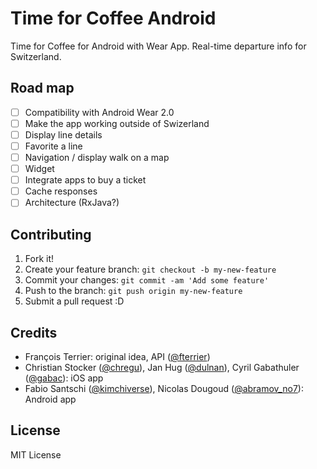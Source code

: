 # Time for Coffee Android

Time for Coffee for Android with Wear App. Real-time departure info for Switzerland.

## Road map

- [ ] Compatibility with Android Wear 2.0
- [ ] Make the app working outside of Swizerland
- [ ] Display line details
- [ ] Favorite a line
- [ ] Navigation / display walk on a map
- [ ] Widget
- [ ] Integrate apps to buy a ticket
- [ ] Cache responses
- [ ] Architecture (RxJava?)

## Contributing

1. Fork it!
2. Create your feature branch: `git checkout -b my-new-feature`
3. Commit your changes: `git commit -am 'Add some feature'`
4. Push to the branch: `git push origin my-new-feature`
5. Submit a pull request :D

## Credits

- François Terrier: original idea, API ([@fterrier](https://twitter.com/@fterrier))
- Christian Stocker ([@chregu](https://twitter.com/@chregu)), Jan Hug ([@dulnan](https://twitter.com/@dulnan)), Cyril Gabathuler ([@gabac](https://twitter.com/@gabac)): iOS app
- Fabio Santschi ([@kimchiverse](https://twitter.com/@kimchiverse)), Nicolas Dougoud ([@abramov_no7](https://twitter.com/@abramov_no7)): Android app

## License

MIT License